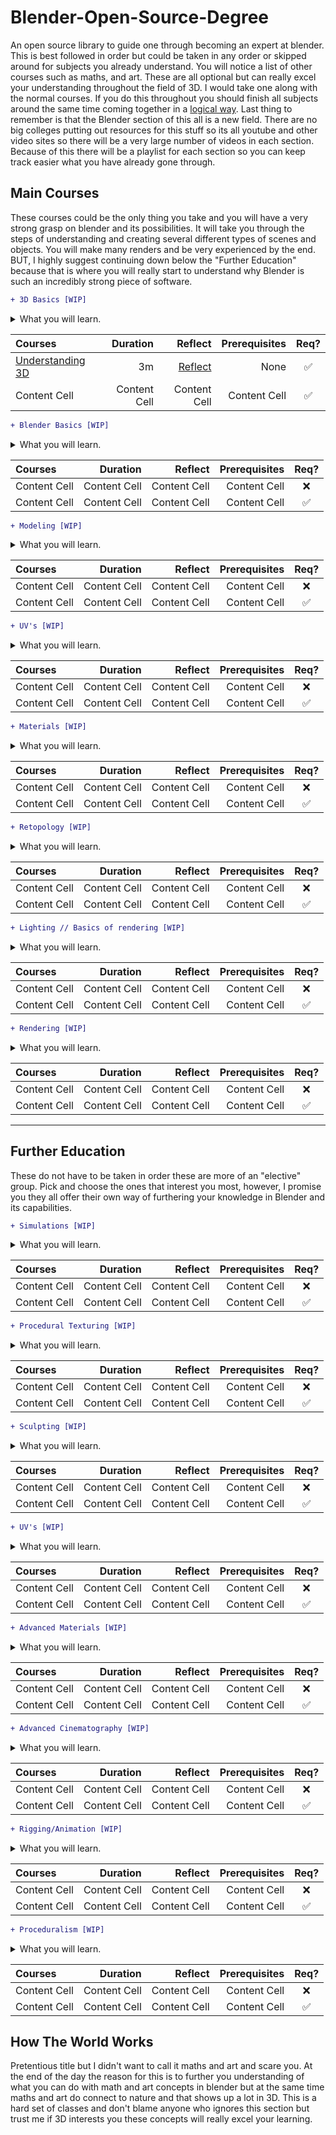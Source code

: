 # Blender-Open-Source-Degree #
An open source library to guide one through becoming an expert at blender. 
This is best followed in order but could be taken in any order or skipped around for subjects you already understand.
You will notice a list of other courses such as maths, and art. These are all optional but can really excel your understanding throughout the field of 3D. I would take one along with the normal courses. If you do this throughout you should finish all subjects around the same time coming together in a [logical way](https://media.giphy.com/media/0NwSQpGY6ipgOSt8LL/giphy.gif "logical way"). Last thing to remember is that the Blender section of this all is a new field. There are no big colleges putting out resources for this stuff so its all youtube and other video sites so there will be a very large number of videos in each section. Because of this there will be a playlist for each section so you can keep track easier what you have already gone through.

## Main Courses ##
These courses could be the only thing you take and you will have a very strong grasp on blender and its possibilities. It will take you through the steps of understanding and creating several different types of scenes and objects. You will make many renders and be very experienced by the end. BUT,   I highly suggest continuing down below the "Further Education" because that is where you will really start to understand why Blender is such an incredibly strong piece of software.

```diff
+ 3D Basics [WIP]
```
<details>
           <summary>What you will learn.</summary>
           <p>By the end of this course you should understand the fundamentals of 3D in blender.</p>
         </details>
         
Courses | Duration | Reflect | Prerequisites  | Req? 
| :--- | ---: | ---: | ---:  | :---: 
[Understanding 3D](https://www.youtube.com/watch?v=ml1KMuqyOD8 "Understanding 3D")  | 3m | [Reflect](Reflect/Understanding%203D.md)  | None   | :white_check_mark:
Content Cell  | Content Cell | Content Cell  | Content Cell   | :white_check_mark:


```diff
+ Blender Basics [WIP]
```
<details>
           <summary>What you will learn.</summary>
           <p>This is the basics of blender. This should get you to a place where you can comfortably move around as well as understanding the basics of creating something.</p>
         </details>
         
Courses | Duration | Reflect | Prerequisites  | Req? 
| :--- | ---: | ---: | ---:  | :---: 
Content Cell  | Content Cell | Content Cell  | Content Cell   | :x:
Content Cell  | Content Cell | Content Cell  | Content Cell   | :white_check_mark:

```diff
+ Modeling [WIP]
```
<details>
           <summary>What you will learn.</summary>
           <p>An in depth look at how to create anything in blender out of basic primitive shapes. We will not concern ourselves with anything besides hard surface modeling as its known.</p>
         </details>
         
Courses | Duration | Reflect | Prerequisites  | Req? 
| :--- | ---: | ---: | ---:  | :---: 
Content Cell  | Content Cell | Content Cell  | Content Cell   | :x:
Content Cell  | Content Cell | Content Cell  | Content Cell   | :white_check_mark:

```diff
+ UV's [WIP]
```
<details>
           <summary>What you will learn.</summary>
           <p>Deep dive into the world of translating 3D objects to 2D planes. Through this course you will understand the core reasons we do this as well as how to fix the many issues that come along with blender UV unwrapping.</p>
         </details>
         
Courses | Duration | Reflect | Prerequisites  | Req? 
| :--- | ---: | ---: | ---:  | :---: 
Content Cell  | Content Cell | Content Cell  | Content Cell   | :x:
Content Cell  | Content Cell | Content Cell  | Content Cell   | :white_check_mark:


```diff
+ Materials [WIP]
```
<details>
           <summary>What you will learn.</summary>
           <p>Materials are what bring a model beyond a simple object. You will learn how materials can help shape the appearance of an object to bring it to life. We will touch on procedurally texturing here but very lightly.</p>
         </details>
         
Courses | Duration | Reflect | Prerequisites  | Req? 
| :--- | ---: | ---: | ---:  | :---: 
Content Cell  | Content Cell | Content Cell  | Content Cell   | :x:
Content Cell  | Content Cell | Content Cell  | Content Cell   | :white_check_mark:



```diff
+ Retopology [WIP]
```
<details>
           <summary>What you will learn.</summary>
           <p>This was originally in "Further Education" however I think with the way the world is headed towards more game engines and AR/VR this course is a must. Retopology is the act of creating low poly versions of your high quality meshes. The reasoning for this is to be able to bake the detail from the high poly version into a texture that you can use on the low poly in order to have fast scenes with high detail. You will learn how to do this fully in Blender and not rely on a 3rd part sofware like [Substance Painter](https://i.redd.it/ddivkxo86da61.jpg "Substance Painter")..</p>
         </details>
         
Courses | Duration | Reflect | Prerequisites  | Req? 
| :--- | ---: | ---: | ---:  | :---: 
Content Cell  | Content Cell | Content Cell  | Content Cell   | :x:
Content Cell  | Content Cell | Content Cell  | Content Cell   | :white_check_mark:




```diff
+ Lighting // Basics of rendering [WIP]
```
<details>
           <summary>What you will learn.</summary>
           <p>Everything that has ever caught your eye as being a fake 3D object in a picture has been most likely due to bad lighting. Lighting can bring an object into the real world. We will find out how this is possible by simulating light bounces to accurately light our scene.</p>
         </details>
         
Courses | Duration | Reflect | Prerequisites  | Req? 
| :--- | ---: | ---: | ---:  | :---: 
Content Cell  | Content Cell | Content Cell  | Content Cell   | :x:
Content Cell  | Content Cell | Content Cell  | Content Cell   | :white_check_mark:


```diff
+ Rendering [WIP]
```
<details>
           <summary>What you will learn.</summary>
           <p>You have a full scene and it looks beautiful in your viewport. But that isnt the end of the road. Rendering is an art in itself. Tinkering render settings to find that balace of speed and quality.</p>
         </details>
         
Courses | Duration | Reflect | Prerequisites  | Req? 
| :--- | ---: | ---: | ---:  | :---: 
Content Cell  | Content Cell | Content Cell  | Content Cell   | :x:
Content Cell  | Content Cell | Content Cell  | Content Cell   | :white_check_mark:

----




## Further Education ##
These do not have to be taken in order these are more of an "elective" group. Pick and choose the ones that interest you most, however, I promise you they all offer their own way of furthering your knowledge in Blender and its capabilities.


```diff
+ Simulations [WIP]
```
<details>
           <summary>What you will learn.</summary>
           <p>By the end of this course you should understand the fundamentals of 3D in blender.</p>
         </details>
         
Courses | Duration | Reflect | Prerequisites  | Req? 
| :--- | ---: | ---: | ---:  | :---: 
Content Cell  | Content Cell | Content Cell  | Content Cell   | :x:
Content Cell  | Content Cell | Content Cell  | Content Cell   | :white_check_mark:


```diff
+ Procedural Texturing [WIP]
```
<details>
           <summary>What you will learn.</summary>
           <p>This is the basics of blender. This should get you to a place where you can comfortably move around as well as understanding the basics of creating something.</p>
         </details>
         
Courses | Duration | Reflect | Prerequisites  | Req? 
| :--- | ---: | ---: | ---:  | :---: 
Content Cell  | Content Cell | Content Cell  | Content Cell   | :x:
Content Cell  | Content Cell | Content Cell  | Content Cell   | :white_check_mark:

```diff
+ Sculpting [WIP]
```
<details>
           <summary>What you will learn.</summary>
           <p>An in depth look at how to create anything in blender out of basic primitive shapes. We will not concern ourselves with anything besides hard surface modeling as its known.</p>
         </details>
         
Courses | Duration | Reflect | Prerequisites  | Req? 
| :--- | ---: | ---: | ---:  | :---: 
Content Cell  | Content Cell | Content Cell  | Content Cell   | :x:
Content Cell  | Content Cell | Content Cell  | Content Cell   | :white_check_mark:

```diff
+ UV's [WIP]
```
<details>
           <summary>What you will learn.</summary>
           <p>Deep dive into the world of translating 3D objects to 2D planes. Through this course you will understand the core reasons we do this as well as how to fix the many issues that come along with blender UV unwrapping.</p>
         </details>
         
Courses | Duration | Reflect | Prerequisites  | Req? 
| :--- | ---: | ---: | ---:  | :---: 
Content Cell  | Content Cell | Content Cell  | Content Cell   | :x:
Content Cell  | Content Cell | Content Cell  | Content Cell   | :white_check_mark:


```diff
+ Advanced Materials [WIP]
```
<details>
           <summary>What you will learn.</summary>
           <p>Really just a nerd out on how materials work. They are incredibly strong and ellusive. We will also touch some other render engines so not for the feint of heart.</p>
         </details>
         
Courses | Duration | Reflect | Prerequisites  | Req? 
| :--- | ---: | ---: | ---:  | :---: 
Content Cell  | Content Cell | Content Cell  | Content Cell   | :x:
Content Cell  | Content Cell | Content Cell  | Content Cell   | :white_check_mark:



```diff
+ Advanced Cinematography [WIP]
```
<details>
           <summary>What you will learn.</summary>
           <p>Creating beautiful models and scenes can only take a render so far. Just as in real life its not always the scene that is interesting it is the director's vision of that scene. Here we will explore concepts of cinema in Blender with camera plugins and realistic camera movements/interactions.</p>
         </details>
         
Courses | Duration | Reflect | Prerequisites  | Req? 
| :--- | ---: | ---: | ---:  | :---: 
Content Cell  | Content Cell | Content Cell  | Content Cell   | :x:
Content Cell  | Content Cell | Content Cell  | Content Cell   | :white_check_mark:


```diff
+ Rigging/Animation [WIP]
```
<details>
           <summary>What you will learn.</summary>
           <p>I originally had this as a main course however I realize there are a large portion of people who will never touch the rigging and animation side of 3D. Because of this I have included it here however if you ever plan on taking 3D serious this is a must take. The art of rigging and the art of animation are hugely respected and this course only scratches the surface so please keep practicing.</p>
         </details>
         
Courses | Duration | Reflect | Prerequisites  | Req? 
| :--- | ---: | ---: | ---:  | :---: 
Content Cell  | Content Cell | Content Cell  | Content Cell   | :x:
Content Cell  | Content Cell | Content Cell  | Content Cell   | :white_check_mark:


```diff
+ Proceduralism [WIP]
```
<details>
           <summary>What you will learn.</summary>
           <p>This is a growing list of courses that can offer an insight on how Blender is quicly coming to compete with apps like Houdini at procedural modeling and tool creation. Yes I know "Blender will never be Houdini" but if we have that mindset it won't. You should want to see this incredible free tool compete with the big guys[which it already does in so many fields].</p>
         </details>
         
Courses | Duration | Reflect | Prerequisites  | Req? 
| :--- | ---: | ---: | ---:  | :---: 
Content Cell  | Content Cell | Content Cell  | Content Cell   | :x:
Content Cell  | Content Cell | Content Cell  | Content Cell   | :white_check_mark:



## How The World Works ##
Pretentious title but I didn't want to call it maths and art and scare you. At the end of the day the reason for this is to further you understanding of what you can do with math and art concepts in blender but at the same time maths and art do connect to nature and that shows up a lot in 3D. This is a hard set of classes and don't blame anyone who ignores this section but trust me if 3D interests you these concepts will really excel your learning.
